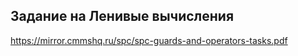 ## Задание на Ленивые вычисления ##
https://mirror.cmmshq.ru/spc/spc-guards-and-operators-tasks.pdf
